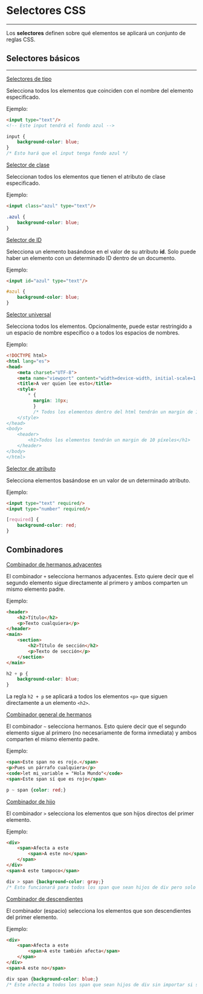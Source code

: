 # Selectores CSS
---
Los **selectores** definen sobre qué elementos se aplicará un conjunto de reglas CSS.

## Selectores básicos
---
[Selectores de tipo](https://developer.mozilla.org/es/docs/Web/CSS/Type_selectors)

Selecciona todos los elementos que coinciden con el nombre del elemento especificado.

Ejemplo:
```html
<input type="text"/>
<!-- Este input tendrá el fondo azul -->
```
```css
input {
	background-color: blue;
}
/* Esto hará que el input tenga fondo azul */
```

[Selector de clase](https://developer.mozilla.org/es/docs/Web/CSS/Type_selectors)

Seleccionan todos los elementos que tienen el atributo de clase especificado.

Ejemplo:
```html
<input class="azul" type="text"/>
```
```css
.azul {
	background-color: blue;
}
```

[Selector de ID](https://developer.mozilla.org/es/docs/Web/CSS/ID_selectors)

Selecciona un elemento basándose en el valor de su atributo **id**. Solo puede haber un elemento con un determinado ID dentro de un documento.

Ejemplo:
```html
<input id="azul" type="text"/>
```
```css
#azul {
	background-color: blue;
}
```

[Selector universal](https://developer.mozilla.org/es/docs/Web/CSS/Universal_selectors)

Selecciona todos los elementos. Opcionalmente, puede estar restringido a un espacio de nombre específico o a todos los espacios de nombres.

Ejemplo:
```html
<!DOCTYPE html>
<html lang="es">
<head>
	<meta charset="UTF-8">
	<meta name="viewport" content="width=device-width, initial-scale=1.0">
	<title>A ver quien lee esto</title>
	<style>
		* {
		  margin: 10px;
		  }
		  /* Todos los elementos dentro del html tendrán un margin de 10 pixeles
	</style>
</head>
<body>
	<header>
		<h1>Todos los elementos tendrán un margin de 10 píxeles</h1>
	</header>
</body>
</html>
```

[Selector de atributo](https://developer.mozilla.org/es/docs/Web/CSS/Attribute_selectors)

Selecciona elementos basándose en un valor de un determinado atributo.

Ejemplo:
```html
<input type="text" required/>
<input type="number" required/>
```
```css
[required] {
	background-color: red;
}
```

## Combinadores

[Combinador de hermanos adyacentes](https://developer.mozilla.org/es/docs/Web/CSS/Next-sibling_combinator)

El combinador `+` selecciona hermanos adyacentes. Esto quiere decir que el segundo elemento sigue directamente al primero y ambos comparten un mismo elemento padre.

Ejemplo:
```html
<header>
	<h2>Título</h2>
	<p>Texto cualquiera</p>
</header>
<main>
	<section>
		<h2>Título de sección</h2>
		<p>Texto de sección</p>
	</section>
</main>
```
```css
h2 + p {
	background-color: blue;
}
```
La regla `h2 + p` se aplicará a todos los elementos `<p>` que siguen directamente a un elemento `<h2>`.

[Combinador general de hermanos](https://developer.mozilla.org/es/docs/Web/CSS/Subsequent-sibling_combinator)

El combinador `~` selecciona hermanos. Esto quiere decir que el segundo elemento sigue al primero (no necesariamente de forma inmediata) y ambos comparten el mismo elemento padre.

Ejemplo:
```html
<span>Este span no es rojo.</span>
<p>Pues un párrafo cualquiera</p>
<code>let mi_variable = "Hola Mundo"</code>
<span>Este span sí que es rojo</span>
```
```css
p ~ span {color: red;}
```

[Combinador de hijo](https://developer.mozilla.org/es/docs/Web/CSS/Child_combinator)

El combinador `>` selecciona los elementos que son hijos directos del primer elemento.

Ejemplo:
```html
<div>
	<span>Afecta a este
		<span>A este no</span>
	</span>
</div>
<span>A este tampoco</span>
```
```css
div > span {background-color: gray;}
/* Esto funcionará para todos los span que sean hijos de div pero solo un nivel por debajo */
```

[Combinador de descendientes](https://developer.mozilla.org/es/docs/Web/CSS/Descendant_combinator)

El combinador (espacio) selecciona los elementos que son descendientes del primer elemento.

Ejemplo:
```html
<div>
	<span>Afecta a este
		<span>A este también afecta</span>
	</span>
</div>
<span>A este no</span>
```
```css
div span {background-color: blue;}
/* Este afecta a todos los span que sean hijos de div sin importar si son hijos o nietos de div. */
```
